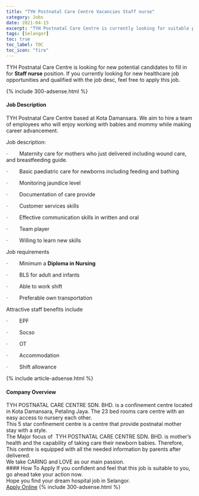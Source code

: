 ```yaml
---
title: "TYH Postnatal Care Centre Vacancies Staff nurse" 
category: Jobs 
date: 2021-04-15 
excerpt: "TYH Postnatal Care Centre is currently looking for suitable person to fill in the Staff nurse which positioned at Selangor" 
tags: [Selangor] 
toc: true 
toc_label: TOC 
toc_icon: "fire" 
--- 
```


<p>TYH Postnatal Care Centre is looking for new potential candidates to fill in for <b>Staff nurse</b> position. If you currently looking for new healthcare job opportunities and qualified with the job desc, feel free to apply this job.
</p>{% include 300-adsense.html %} 
<div><div><h4>Job Description</h4></div><div><div><span><div><p>TYH Postnatal Care Centre based at Kota Damansara. We aim to hire a team of employees who will enjoy working with babies and mommy while making career advancement.</p><p>Job description:</p><p>&#183;&#160;&#160;&#160;&#160;&#160;&#160;&#160;&#160;Maternity care for mothers who just delivered including wound care, and breastfeeding guide.</p><p>&#183;&#160;&#160;&#160;&#160;&#160;&#160;&#160;&#160;Basic paediatric care for newborns including feeding and bathing</p><p>&#183;&#160;&#160;&#160;&#160;&#160;&#160;&#160;&#160;Monitoring jaundice level</p><p>&#183;&#160;&#160;&#160;&#160;&#160;&#160;&#160;&#160;Documentation of care provide</p><p>&#183;&#160;&#160;&#160;&#160;&#160;&#160;&#160;&#160;Customer services skills</p><p>&#183;&#160;&#160;&#160;&#160;&#160;&#160;&#160;&#160;Effective communication skills in written and oral</p><p>&#183;&#160;&#160;&#160;&#160;&#160;&#160;&#160;&#160;Team player</p><p>&#183;&#160;&#160;&#160;&#160;&#160;&#160;&#160;&#160;Willing to learn new skills&#160;</p><p>Job requirements</p><p>&#183;&#160;&#160;&#160;&#160;&#160;&#160;&#160;&#160;Minimum a <strong>Diploma in Nursing</strong></p><p>&#183;&#160;&#160;&#160;&#160;&#160;&#160;&#160;&#160;BLS for adult and infants</p><p>&#183;&#160;&#160;&#160;&#160;&#160;&#160;&#160;&#160;Able to work shift</p><p>&#183;&#160;&#160;&#160;&#160;&#160;&#160;&#160;&#160;Preferable own transportation</p><p>Attractive staff benefits include&#160;</p><p>&#183;&#160;&#160;&#160;&#160;&#160;&#160;&#160;&#160;EPF</p><p>&#183;&#160;&#160;&#160;&#160;&#160;&#160;&#160;&#160;Socso</p><p>&#183;&#160;&#160;&#160;&#160;&#160;&#160;&#160;&#160;OT</p><p>&#183;&#160;&#160;&#160;&#160;&#160;&#160;&#160;&#160;Accommodation</p><p>&#183;&#160;&#160;&#160;&#160;&#160;&#160;&#160;&#160;Shift allowance&#160;</p></div></span></div></div></div> 
{% include article-adsense.html %} 
<div><div><h4>Company Overview</h4></div><div><div><span><div><div>TYH POSTNATAL CARE CENTRE SDN. BHD. is a confinement centre located in Kota Damansara, Petaling Jaya. The 23 bed rooms care centre with an easy access to nursery each other.</div>
<div>This 5 star confinement centre is a centre that provide postnatal mother stay with a style.</div>
<div>The Major focus of&#160; TYH POSTNATAL CARE CENTRE SDN. BHD. is mother&#8217;s health and the capability of taking care their newborn babies. Therefore, This centre is equipped with all the needed information by parents after delivered.</div>
<div>We take CARING and LOVE as our main passion.</div></div></span></div></div></div> 
#### How To Apply 
If you confident and feel that this job is suitable to you, go ahead take your action now. <br/> 
Hope you find your dream hospital job in Selangor. <br/> 
<a href="https://www.jobstreet.com.my/en/job/staff-nurse-4538329?jobId=jobstreet-my-job-4538329" class="btn btn--warning" target="_blank" rel="nofollow noopenner">Apply Online</a> 
{% include 300-adsense.html %} 